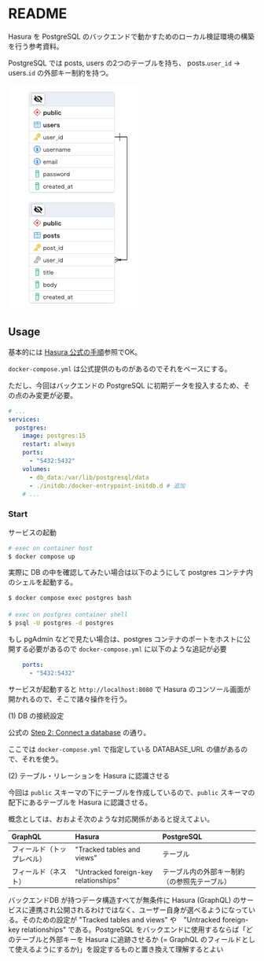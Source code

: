 # README

Hasura を PostgreSQL のバックエンドで動かすためのローカル検証環境の構築を行う参考資料。

PostgreSQL では posts, users の2つのテーブルを持ち、 posts.`user_id` -> users.`id` の外部キー制約を持つ。

![ERD](docs/images/example-blog-erd.png)

## Usage

基本的には [Hasura 公式の手順](https://hasura.io/docs/latest/getting-started/docker-simple/)参照でOK。

`docker-compose.yml` は公式提供のものがあるのでそれをベースにする。

ただし、今回はバックエンドの PostgreSQL に初期データを投入するため、その点のみ変更が必要。

```yaml
# ...
services:
  postgres:
    image: postgres:15
    restart: always
    ports:
      - "5432:5432"
    volumes:
      - db_data:/var/lib/postgresql/data
      - ./initdb:/docker-entrypoint-initdb.d # 追加
    # ...
```

### Start

サービスの起動

```bash
# exec on container host
$ docker compose up
```

実際に DB の中を確認してみたい場合は以下のようにして postgres コンテナ内のシェルを起動する。

```bash
$ docker compose exec postgres bash

# exec on postgres container shell
$ psql -U postgres -d postgres 
```

もし pgAdmin などで見たい場合は、postgres コンテナのポートをホストに公開する必要があるので `docker-compose.yml` に以下のような追記が必要

```yaml
    ports:
      - "5432:5432"
```

サービスが起動すると `http://localhost:8080` で Hasura のコンソール画面が開かれるので、そこで諸々操作を行う。

(1) DB の接続設定

公式の [Step 2: Connect a database](https://hasura.io/docs/latest/getting-started/docker-simple/#step-2-connect-a-database) の通り。

ここでは `docker-compose.yml` で指定している DATABASE_URL の値があるので、それを使う。

(2) テーブル・リレーションを Hasura に認識させる

今回は `public` スキーマの下にテーブルを作成しているので、`public` スキーマの配下にあるテーブルを Hasura に認識させる。

概念としては、おおよそ次のような対応関係があると捉えてよい。

| GraphQL | Hasura | PostgreSQL |
| :--- | :--- | :--- |
| フィールド（トップレベル） | "Tracked tables and views" | テーブル |
| フィールド（ネスト） | "Untracked foreign-key relationships" | テーブル内の外部キー制約（の参照先テーブル） |

バックエンドDB が持つデータ構造すべてが無条件に Hasura (GraphQL) のサービスに連携され公開されるわけではなく、ユーザー自身が選べるようになっている。そのための設定が "Tracked tables and views" や　"Untracked foreign-key relationships" である。PostgreSQL をバックエンドに使用するならば「どのテーブルと外部キーを Hasura に追跡させるか (= GraphQL のフィールドとして使えるようにするか)」を設定するものと置き換えて理解するとよい
